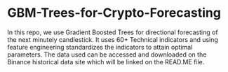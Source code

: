 # GBM-Trees-for-Crypto-Forecasting
In this repo, we use Gradient Boosted Trees for directional forecasting of the next minutely candlestick. It uses 60+ Technical indicators and using feature engineering standardizes the indicators to attain optimal parameters. The data used can be accessed and downloaded on the Binance historical data site which will be linked on the READ.ME file. 

